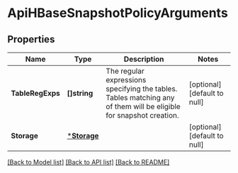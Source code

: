 # ApiHBaseSnapshotPolicyArguments

## Properties
Name | Type | Description | Notes
------------ | ------------- | ------------- | -------------
**TableRegExps** | **[]string** | The regular expressions specifying the tables. Tables matching any of them will be eligible for snapshot creation. | [optional] [default to null]
**Storage** | [***Storage**](Storage.md) |  | [optional] [default to null]

[[Back to Model list]](../README.md#documentation-for-models) [[Back to API list]](../README.md#documentation-for-api-endpoints) [[Back to README]](../README.md)


